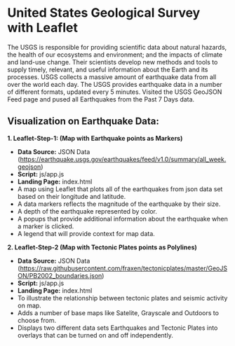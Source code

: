 # United States Geological Survey with Leaflet

The USGS is responsible for providing scientific data about natural hazards, the health of our ecosystems and environment; and the impacts of climate and land-use change. Their scientists develop new methods and tools to supply timely, relevant, and useful information about the Earth and its processes. USGS collects a massive amount of earthquake data from all over the world each day. The USGS provides earthquake data in a number of different formats, updated every 5 minutes. Visited the USGS GeoJSON Feed page and pused all Earthquakes from the Past 7 Days data. 
 
## Visualization on Earthquake Data:

**1. Leaflet-Step-1: (Map with Earthquake points as Markers)**  

- **Data Source:** JSON Data (https://earthquake.usgs.gov/earthquakes/feed/v1.0/summary/all_week.geojson) 
- **Script:** js/app.js 
- **Landing Page:** index.html
- A map using Leaflet that plots all of the earthquakes from json data set based on their longitude and latitude.
- A data markers reflects the magnitude of the earthquake by their size.
- A depth of the earthquake represented by color.
- A popups that provide additional information about the earthquake when a marker is clicked.
- A legend that will provide context for map data.

**2. Leaflet-Step-2 (Map with Tectonic Plates points as Polylines)** 

- **Data Source:** JSON Data (https://raw.githubusercontent.com/fraxen/tectonicplates/master/GeoJSON/PB2002_boundaries.json)
- **Script:** js/app.js
- **Landing Page:** index.html
- To illustrate the relationship between tectonic plates and seismic activity on map.
- Adds a number of base maps like Satelite, Grayscale and Outdoors to choose from.  
- Displays two different data sets Earthquakes and Tectonic Plates into overlays that can be turned on and off independently.
